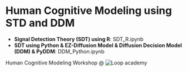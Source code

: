 # Human Cognitive Modeling using STD and DDM


*   **Signal Detection Theory (SDT) using R**: SDT_R.ipynb
*   **SDT using Python & EZ-Diffusion Model & Diffusion Decision Model (DDM) & PyDDM**: DDM_Python.ipynb

Human Cognitive Modeling Workshop @ ![Loop academy](https://loopacademy.io/)
